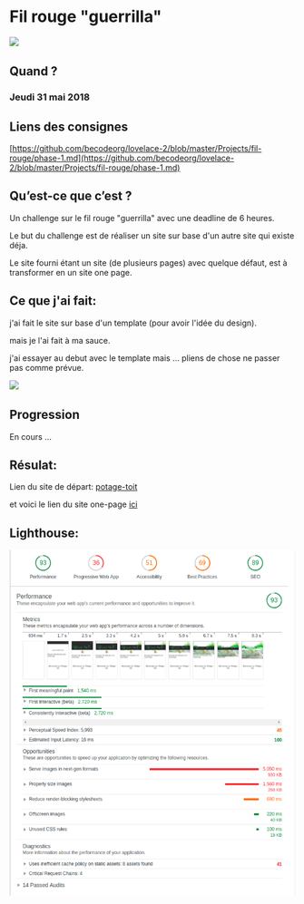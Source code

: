 # Fil rouge "guerrilla"

![](https://www.one-page-website.co.uk/assets/img/one-page-website-logo-alt.svg)

## Quand ?

### Jeudi 31 mai 2018

## Liens des consignes

[https://github.com/becodeorg/lovelace-2/blob/master/Projects/fil-rouge/phase-1.md](https://github.com/becodeorg/lovelace-2/blob/master/Projects/fil-rouge/phase-1.md)

## Qu’est-ce que c’est ?

Un challenge sur le fil rouge "guerrilla" avec une deadline de 6 heures.

Le but du challenge est de réaliser un site sur base d'un autre site qui existe déja.

Le site fourni étant un site (de plusieurs pages) avec quelque défaut, est à transformer en un site one page.

## Ce que j'ai fait:

j'ai fait le site sur base d'un template (pour avoir l'idée du design).

mais je l'ai fait à ma sauce.

j'ai essayer au debut avec le template mais ... pliens de chose ne passer pas comme prévue.

![](http://www.speirsandmajor.com/uploads/blog/Spring-2012_2.gif)

## Progression

En cours ...

## Résulat:

Lien du site de départ: [potage-toit](http://www.potage-toit.be/)

et voici le lien du site one-page [ici](https://ludovichaute.github.io/filrouge-0-guerrilla)

## Lighthouse:

![](lighthouse.png)
